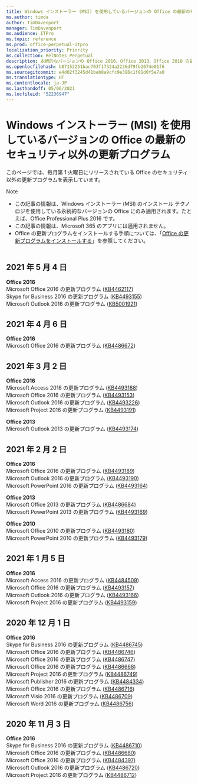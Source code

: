 ```yaml
---
title: Windows インストーラー (MSI) を使用しているバージョンの Office の最新のセキュリティ以外の更新プログラム
ms.author: timda
author: TimDavenport
manager: TimDavenport
ms.audience: ITPro
ms.topic: reference
ms.prod: office-perpetual-itpro
localization_priority: Priority
ms.collection: RelNotes_Perpetual
description: 永続的なバージョンの Office 2016、Office 2013、Office 2010 の最新のセキュリティ以外の更新プログラム情報へのリンクを IT 技術者に提供します
ms.openlocfilehash: b87152251bac703f17324a2236d79fb2674e01f6
ms.sourcegitcommit: e4d02f3245d41beb8a9cfc9e386c1f81d0f5e7a0
ms.translationtype: HT
ms.contentlocale: ja-JP
ms.lasthandoff: 05/06/2021
ms.locfileid: "52236947"
---
```

# <a name="latest-non-security-updates-for-versions-of-office-that-use-windows-installer-msi"></a>Windows インストーラー (MSI) を使用しているバージョンの Office の最新のセキュリティ以外の更新プログラム

このページでは、毎月第 1 火曜日にリリースされている Office のセキュリティ以外の更新プログラムを表示しています。

> [!NOTE]
> - この記事の情報は、Windows インストーラー (MSI) のインストール テクノロジを使用している永続的なバージョンの Office にのみ適用されます。たとえば、Office Professional Plus 2016 です。
> - この記事の情報は、Microsoft 365 のアプリには適用されません。
> - Office の更新プログラムをインストールする手順については、「[Office の更新プログラムをインストールする](https://support.office.com/article/2ab296f3-7f03-43a2-8e50-46de917611c5)」を参照してください。
<br/><br/>

## <a name="may-4-2021"></a>2021 年 5 月 4 日
**Office 2016**<br/>
Microsoft Office 2016 の更新プログラム ([KB4462117](https://support.microsoft.com/help/4462117)) </br> Skype for Business 2016 の更新プログラム ([KB4493155](https://support.microsoft.com/help/4493155)) </br> Microsoft Outlook 2016 の更新プログラム ([KB5001921](https://support.microsoft.com/help/5001921)) </br> 

## <a name="april-6-2021"></a>2021 年 4 月 6 日
**Office 2016**<br/>
Microsoft Office 2016 の更新プログラム [(KB4486672](https://support.microsoft.com/help/4486672)) </br> 

## <a name="march-2-2021"></a>2021 年 3 月 2 日
**Office 2016**<br/>
Microsoft Access 2016 の更新プログラム ([KB4493188](https://support.microsoft.com/help/4493188)) </br> Microsoft Office 2016 の更新プログラム ([KB4493153](https://support.microsoft.com/help/4493153)) </br> Microsoft Outlook 2016 の更新プログラム ([KB4493226](https://support.microsoft.com/help/4493226)) </br> Microsoft Project 2016 の更新プログラム ([KB4493191](https://support.microsoft.com/help/4493191)) </br> 


**Office 2013**<br/>
Microsoft Outlook 2013 の更新プログラム ([KB4493174](https://support.microsoft.com/help/4493174)) </br> 


## <a name="february-2-2021"></a>2021 年 2 月 2 日
**Office 2016**<br/>
Microsoft Office 2016 の更新プログラム ([KB4493189](https://support.microsoft.com/help/4493189)) </br> Microsoft Outlook 2016 の更新プログラム ([KB4493190](https://support.microsoft.com/help/4493190)) </br> Microsoft PowerPoint 2016 の更新プログラム ([KB4493164](https://support.microsoft.com/help/4493164)) </br> 

**Office 2013**<br/>
Microsoft Office 2013 の更新プログラム ([KB4486684](https://support.microsoft.com/help/4486684)) </br>
Microsoft PowerPoint 2013 の更新プログラム ([KB4493169](https://support.microsoft.com/help/4493169)) </br>

**Office 2010**<br/>
Microsoft Office 2010 の更新プログラム ([KB4493180](https://support.microsoft.com/help/4493180)) </br>
Microsoft PowerPoint 2010 の更新プログラム ([KB4493179](https://support.microsoft.com/help/4493179))</br>


## <a name="january-5-2021"></a>2021 年 1 月 5 日
**Office 2016**</br>
Microsoft Access 2016 の更新プログラム ([KB4484509](https://support.microsoft.com/help/4484509)) </br>
Microsoft Office 2016 の更新プログラム ([KB4493157](https://support.microsoft.com/help/4493157)) </br>
Microsoft Outlook 2016 の更新プログラム ([KB4493166](https://support.microsoft.com/help/4493166)) </br>
Microsoft Project 2016 の更新プログラム ([KB4493159](https://support.microsoft.com/help/4493159)) </br>


## <a name="december-1-2020"></a>2020 年 12 月 1 日
**Office 2016**<br/>
Skype for Business 2016 の更新プログラム ([KB4486745](https://support.microsoft.com/help/4486745)) <br/>
Microsoft Office 2016 の更新プログラム ([KB4486746](https://support.microsoft.com/help/4486746)) <br/> Microsoft Office 2016 の更新プログラム ([KB4486747](https://support.microsoft.com/help/4486747)) <br/> Microsoft Office 2016 の更新プログラム ([KB4486668](https://support.microsoft.com/help/4486668)) <br/>
Microsoft Project 2016 の更新プログラム ([KB4486749](https://support.microsoft.com/help/4486749)) <br/> Microsoft Publisher 2016 の更新プログラム ([KB4484334](https://support.microsoft.com/help/4484334)) <br/> Microsoft Office 2016 の更新プログラム ([KB4486716](https://support.microsoft.com/help/4486716)) <br/> Microsoft Visio 2016 の更新プログラム ([KB4486709](https://support.microsoft.com/help/4486709)) <br/>
Microsoft Word 2016 の更新プログラム ([KB4486756](https://support.microsoft.com/help/4486756)) <br/> 


## <a name="november-3-2020"></a>2020 年 11 月 3 日
**Office 2016**<br/>
Skype for Business 2016 の更新プログラム ([KB4486710](https://support.microsoft.com/help/4486710)) <br/>
Microsoft Office 2016 の更新プログラム ([KB4486680](https://support.microsoft.com/help/4486680)) <br/>
Microsoft Office 2016 の更新プログラム ([KB4484397](https://support.microsoft.com/help/4484397)) <br/>
Microsoft Outlook 2016 の更新プログラム ([KB4486720](https://support.microsoft.com/help/4486720)) <br/>
Microsoft Project 2016 の更新プログラム ([KB4486712](https://support.microsoft.com/help/4486712)) <br/>


</br>